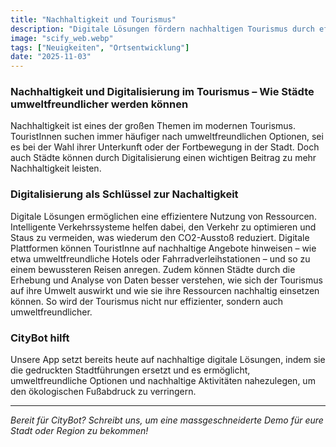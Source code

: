 ```yaml
---
title: "Nachhaltigkeit und Tourismus"
description: "Digitale Lösungen fördern nachhaltigen Tourismus durch effizientere Ressourcennutzung und gezielte Informationen. CityBot ersetzt gedruckte Führer und fördert umweltfreundliche Angebote wie Fahrradverleih und CO₂-arme Mobilität. - 4 min zu lesen"
image: "scify_web.webp"
tags: ["Neuigkeiten", "Ortsentwicklung"]
date: "2025-11-03"
---
```


### Nachhaltigkeit und Digitalisierung im Tourismus – Wie Städte umweltfreundlicher werden können
Nachhaltigkeit ist eines der großen Themen im modernen Tourismus. TouristInnen suchen immer häufiger nach umweltfreundlichen Optionen, sei es bei der Wahl ihrer Unterkunft oder der Fortbewegung in der Stadt. Doch auch Städte können durch Digitalisierung einen wichtigen Beitrag zu mehr Nachhaltigkeit leisten.

### Digitalisierung als Schlüssel zur Nachaltigkeit
Digitale Lösungen ermöglichen eine effizientere Nutzung von Ressourcen. Intelligente Verkehrssysteme helfen dabei, den Verkehr zu optimieren und Staus zu vermeiden, was wiederum den CO2-Ausstoß reduziert. Digitale Plattformen können TouristInne auf nachhaltige Angebote hinweisen – wie etwa umweltfreundliche Hotels oder Fahrradverleihstationen – und so zu einem bewussteren Reisen anregen. Zudem können Städte durch die Erhebung und Analyse von Daten besser verstehen, wie sich der Tourismus auf ihre Umwelt auswirkt und wie sie ihre Ressourcen nachhaltig einsetzen können. So wird der Tourismus nicht nur effizienter, sondern auch umweltfreundlicher.

### CityBot hilft
Unsere App setzt bereits heute auf nachhaltige digitale Lösungen, indem sie die gedruckten Stadtführungen ersetzt und es ermöglicht, umweltfreundliche Optionen und nachhaltige Aktivitäten nahezulegen, um den ökologischen Fußabdruck zu verringern.


---

*Bereit für CityBot? Schreibt uns, um eine massgeschneiderte Demo für eure Stadt oder Region zu bekommen!*
